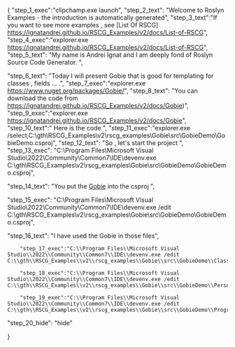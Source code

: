 {
    "step_1_exec":"clipchamp.exe launch",
    "step_2_text": "Welcome to Roslyn Examples - the introduction is automatically generated",
    "step_3_text":"If you want to see more examples , see  [List Of RSCG] https://ignatandrei.github.io/RSCG_Examples/v2/docs/List-of-RSCG",
    "step_4_exec":"explorer.exe https://ignatandrei.github.io/RSCG_Examples/v2/docs/List-of-RSCG",
    "step_5_text": "My name is Andrei Ignat and I am deeply fond of Roslyn Source Code Generator. ",

"step_6_text": "Today I will present Gobie  that is good for templating for classes , fields ... .",
"step_7_exec":"explorer.exe https://www.nuget.org/packages/Gobie/",
"step_8_text": "You can download the code from https://ignatandrei.github.io/RSCG_Examples/v2/docs/Gobie)",
"step_9_exec":"explorer.exe https://ignatandrei.github.io/RSCG_Examples/v2/docs/Gobie",
"step_10_text":" Here is the code ",
"step_11_exec":"explorer.exe /select,C:\\gth\\RSCG_Examples\\v2\\rscg_examples\\Gobie\\src\\GobieDemo\\GobieDemo.csproj",
"step_12_text": "So , let's start the project ",
"step_13_exec": "C:\\Program Files\\Microsoft Visual Studio\\2022\\Community\\Common7\\IDE\\devenv.exe C:\\gth\\RSCG_Examples\\v2\\rscg_examples\\Gobie\\src\\GobieDemo\\GobieDemo.csproj",

"step_14_text": "You put the  [Gobie](https://www.nuget.org/packages/Gobie/) into the csproj ",

"step_15_exec": "C:\\Program Files\\Microsoft Visual Studio\\2022\\Community\\Common7\\IDE\\devenv.exe /edit C:\\gth\\RSCG_Examples\\v2\\rscg_examples\\Gobie\\src\\GobieDemo\\GobieDemo.csproj",

"step_16_text": "I have used the Gobie in those files",


        "step_17_exec":"C:\\Program Files\\Microsoft Visual Studio\\2022\\Community\\Common7\\IDE\\devenv.exe /edit C:\\gth\\RSCG_Examples\\v2\\rscg_examples\\Gobie\\src\\GobieDemo\\ClassGenAddId.cs",
    
        "step_18_exec":"C:\\Program Files\\Microsoft Visual Studio\\2022\\Community\\Common7\\IDE\\devenv.exe /edit C:\\gth\\RSCG_Examples\\v2\\rscg_examples\\Gobie\\src\\GobieDemo\\Person.cs",
    
        "step_19_exec":"C:\\Program Files\\Microsoft Visual Studio\\2022\\Community\\Common7\\IDE\\devenv.exe /edit C:\\gth\\RSCG_Examples\\v2\\rscg_examples\\Gobie\\src\\GobieDemo\\Program.cs",
    
"step_20_hide": "hide"


}